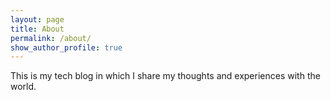 ```yaml
---
layout: page
title: About
permalink: /about/
show_author_profile: true
---
```


This is my tech blog in which I share my thoughts and experiences with the world.
